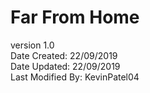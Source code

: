# Far From Home

version 1.0<br />
Date Created: 22/09/2019<br />
Date Updated: 22/09/2019<br />
Last Modified By: KevinPatel04<br />